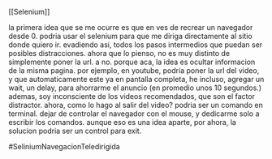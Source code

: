 [[Selenium]]

la primera idea que se me ocurre es que en ves de recrear un navegador desde 0. podria usar el selenium para que me diriga directamente al sitio donde quiero ir. evadiendo asi, todos los pasos intermedios que puedan ser posibles distracciones. ahora que lo pienso, no es muy distinto de simplemente poner la url. a no. porque aca, la idea es ocultar informacion de la misma pagina. por ejemplo, en youtube, podria poner la url del video, y que automaticamente este ya en pantalla completa, he incluso, agregar un wait, un delay, para ahorrarme el anuncio (en promedio unos 10 segundos.) ademas, soy inconsciente de los videos recomendados, que son el factor distractor. ahora, como lo hago al salir del video? podria ser un comando en terminal. dejar de controlar el navegador con el mouse, y dedicarme solo a escribir los comandos. aunque eso es una idea aparte, por ahora, la solucion podria ser un control para exit.


#SeliniumNavegacionTeledirigida
